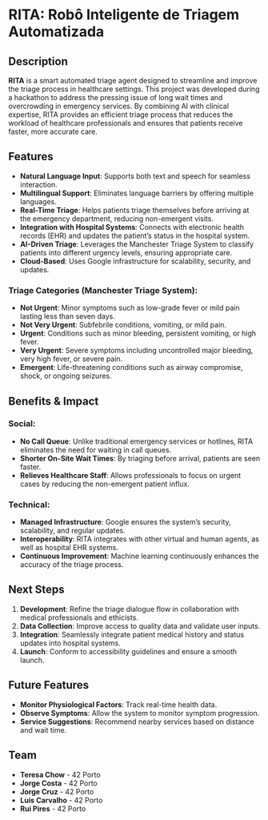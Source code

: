 # RITA: Robô Inteligente de Triagem Automatizada

## Description
**RITA** is a smart automated triage agent designed to streamline and improve the triage process in healthcare settings. This project was developed during a hackathon to address the pressing issue of long wait times and overcrowding in emergency services. By combining AI with clinical expertise, RITA provides an efficient triage process that reduces the workload of healthcare professionals and ensures that patients receive faster, more accurate care.

## Features
- **Natural Language Input**: Supports both text and speech for seamless interaction.
- **Multilingual Support**: Eliminates language barriers by offering multiple languages.
- **Real-Time Triage**: Helps patients triage themselves before arriving at the emergency department, reducing non-emergent visits.
- **Integration with Hospital Systems**: Connects with electronic health records (EHR) and updates the patient’s status in the hospital system.
- **AI-Driven Triage**: Leverages the Manchester Triage System to classify patients into different urgency levels, ensuring appropriate care.
- **Cloud-Based**: Uses Google infrastructure for scalability, security, and updates.

### Triage Categories (Manchester Triage System):
- **Not Urgent**: Minor symptoms such as low-grade fever or mild pain lasting less than seven days.
- **Not Very Urgent**: Subfebrile conditions, vomiting, or mild pain.
- **Urgent**: Conditions such as minor bleeding, persistent vomiting, or high fever.
- **Very Urgent**: Severe symptoms including uncontrolled major bleeding, very high fever, or severe pain.
- **Emergent**: Life-threatening conditions such as airway compromise, shock, or ongoing seizures.

## Benefits & Impact
### Social:
- **No Call Queue**: Unlike traditional emergency services or hotlines, RITA eliminates the need for waiting in call queues.
- **Shorter On-Site Wait Times**: By triaging before arrival, patients are seen faster.
- **Relieves Healthcare Staff**: Allows professionals to focus on urgent cases by reducing the non-emergent patient influx.
  
### Technical:
- **Managed Infrastructure**: Google ensures the system’s security, scalability, and regular updates.
- **Interoperability**: RITA integrates with other virtual and human agents, as well as hospital EHR systems.
- **Continuous Improvement**: Machine learning continuously enhances the accuracy of the triage process.

## Next Steps
1. **Development**: Refine the triage dialogue flow in collaboration with medical professionals and ethicists.
2. **Data Collection**: Improve access to quality data and validate user inputs.
3. **Integration**: Seamlessly integrate patient medical history and status updates into hospital systems.
4. **Launch**: Conform to accessibility guidelines and ensure a smooth launch.

## Future Features
- **Monitor Physiological Factors**: Track real-time health data.
- **Observe Symptoms**: Allow the system to monitor symptom progression.
- **Service Suggestions**: Recommend nearby services based on distance and wait time.

## Team
- **Teresa Chow** - 42 Porto
- **Jorge Costa** - 42 Porto
- **Jorge Cruz** - 42 Porto
- **Luís Carvalho** - 42 Porto
- **Rui Pires** - 42 Porto
